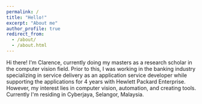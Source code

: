 ```yaml
---
permalink: /
title: "Hello!"
excerpt: "About me"
author_profile: true
redirect_from: 
  - /about/
  - /about.html
---
```


Hi there! I'm Clarence, currently doing my masters as a research scholar in the computer vision field. Prior to this, I was working in the banking industry specializing in service delivery as an application service developer while supporting the applications for 4 years with Hewlett Packard Enterprise. However, my interest lies in computer vision, automation, and creating tools. Currently I'm residing in Cyberjaya, Selangor, Malaysia.
